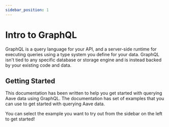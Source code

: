 ```yaml
---
sidebar_position: 1
---
```


# Intro to GraphQL

GraphQL is a query language for your API, and a server-side runtime for executing queries using a type system you define for your data. GraphQL isn't tied to any specific database or storage engine and is instead backed by your existing code and data.


## Getting Started

This documentation has been written to help you get started with querying Aave data using GraphQL. The documentation has set of examples that you can use to get started with querying Aave data.

You can select the example you want to try out from the sidebar on the left to get started!